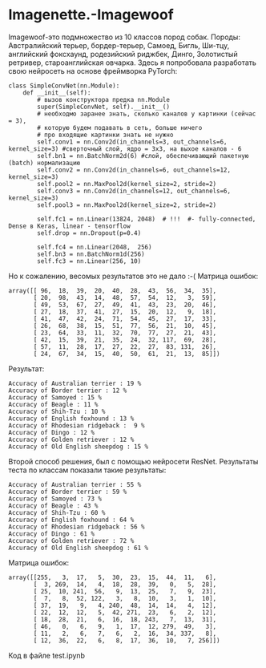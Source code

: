 # Imagenette.-Imagewoof
Imagewoof-это подмножество из 10 классов пород собак. Породы: Австралийский терьер, бордер-терьер, Самоед, Бигль, Ши-тцу, английский фоксхаунд, родезийский риджбек, Динго, Золотистый ретривер, староанглийская овчарка.
Здесь я попробовала разработать свою нейросеть на основе фреймворка PyTorch:
```
class SimpleConvNet(nn.Module):
    def __init__(self):
        # вызов конструктора предка nn.Module
        super(SimpleConvNet, self).__init__()
        # необходмо заранее знать, сколько каналов у картинки (сейчас = 3),
        # которую будем подавать в сеть, больше ничего
        # про входящие картинки знать не нужно
        self.conv1 = nn.Conv2d(in_channels=3, out_channels=6, kernel_size=3) #сверточный слой, ядро = 3х3, на выхое каналов - 6
        self.bn1 = nn.BatchNorm2d(6) #слой, обеспечивающий пакетную (batch) нормализацию
        self.conv2 = nn.Conv2d(in_channels=6, out_channels=12, kernel_size=3)
        self.pool2 = nn.MaxPool2d(kernel_size=2, stride=2)
        self.conv3 = nn.Conv2d(in_channels=12, out_channels=6, kernel_size=3)
        self.pool3 = nn.MaxPool2d(kernel_size=2, stride=2)
        
        self.fc1 = nn.Linear(13824, 2048)  # !!!  #- fully-connected, Dense в Keras, linear - tensorflow
        self.drop = nn.Dropout(p=0.4)
        
        self.fc4 = nn.Linear(2048,  256)
        self.bn3 = nn.BatchNorm1d(256)
        self.fc3 = nn.Linear(256, 10)
```
Но к сожалению, весомых результатов это не дало :-(
Матрица ошибок:
```
array([[ 96,  18,  39,  20,  40,  28,  43,  56,  34,  35],
       [ 20,  98,  43,  14,  48,  57,  54,  12,   3,  59],
       [ 49,  53,  67,  27,  49,  41,  43,  23,  20,  46],
       [ 27,  18,  37,  41,  27,  15,  20,  12,   9,  18],
       [ 41,  47,  42,  24,  71,  54,  45,  27,  17,  33],
       [ 26,  68,  38,  15,  51,  77,  56,  21,  10,  45],
       [ 23,  64,  33,  11,  32,  70,  77,  27,  21,  43],
       [ 42,  15,  39,  21,  35,  24,  32, 117,  69,  28],
       [ 57,  11,  28,  17,  27,  22,  27,  83, 131,  26],
       [ 24,  67,  34,  15,  40,  50,  61,  21,  13,  85]])
```
Результат:
```
Accuracy of Australian terrier : 19 %
Accuracy of Border terrier : 12 %
Accuracy of Samoyed : 15 %
Accuracy of Beagle : 11 %
Accuracy of Shih-Tzu : 10 %
Accuracy of English foxhound : 13 %
Accuracy of Rhodesian ridgeback :  9 %
Accuracy of Dingo : 12 %
Accuracy of Golden retriever : 12 %
Accuracy of Old English sheepdog : 15 %
```
Второй способ решения, был с помощью нейросети ResNet. Результаты теста по классам показали такие результаты:
```
Accuracy of Australian terrier : 55 %
Accuracy of Border terrier : 59 %
Accuracy of Samoyed : 73 %
Accuracy of Beagle : 43 %
Accuracy of Shih-Tzu : 60 %
Accuracy of English foxhound : 64 %
Accuracy of Rhodesian ridgeback : 56 %
Accuracy of Dingo : 61 %
Accuracy of Golden retriever : 72 %
Accuracy of Old English sheepdog : 61 %
```
Матрица ошибок:

```
array([[255,   3,  17,   5,  30,  23,  15,  44,  11,   6],
       [  3, 269,  14,   4,  18,  28,  39,   0,   5,  28],
       [ 25,  10, 241,  56,   9,  13,  25,   7,   9,  23],
       [  7,   8,  52, 122,   3,   8,  10,   3,   1,  10],
       [ 37,  19,   9,   4, 240,  48,  14,  14,   4,  12],
       [ 22,  12,  12,   5,  42, 271,  23,   6,   2,  12],
       [ 18,  28,  21,   6,  16,  18, 243,   7,  13,  31],
       [ 46,   0,   6,   9,   1,  17,  12, 279,  49,   3],
       [ 11,   2,   6,   7,   6,   2,  16,  34, 337,   8],
       [ 12,  36,  22,   6,   8,  17,  36,  10,   7, 256]])
```
Код в файле test.ipynb
